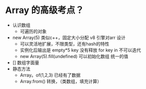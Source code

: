 # Array 的高级考点？

- 认识数组
    - 可遍历的对象
- new Array(5)
    类似c++，固定大小分配 v8 引擎对arr 设计
    - 可以灵活地扩展，不限类型，还有hash的特性
    - 实例化后输出是 empty*5 key 没有释放 for key in 不可以迭代
    - new Array(5).fill(undefined) 可以初始化数组 统一的值
- [] 数组字面量
- 静态方法
    - Array。of(1,2,3) 已经有了数据
    - Array.from() 转换，（类数组，填充计算）